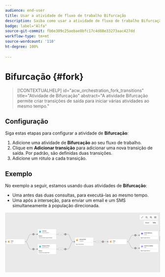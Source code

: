 ```yaml
---
audience: end-user
title: Usar a atividade de fluxo de trabalho Bifurcação
description: Saiba como usar a atividade de fluxo de trabalho Bifurcação
badge: label="Alfa"
source-git-commit: fb6e389c25aebae8bfc17c4d88e33273aac427dd
workflow-type: tm+mt
source-wordcount: '110'
ht-degree: 100%

---
```



# Bifurcação {#fork}

>[!CONTEXTUALHELP]
>id="acw_orchestration_fork_transitions"
>title="Atividade de   Bifurcação"
>abstract="A atividade Bifurcação permite criar transições de saída para iniciar várias atividades ao mesmo tempo."

## Configuração

Siga estas etapas para configurar a atividade de **Bifurcação**:

1. Adicione uma atividade de **Bifurcação** ao seu fluxo de trabalho.
1. Clique em **Adicionar transição** para adicionar uma nova transição de saída. Por padrão, são definidas duas transições.
1. Adicione um rótulo a cada transição.

## Exemplo

No exemplo a seguir, estamos usando duas atividades de **Bifurcação**:

* Uma antes das duas consultas, para executá-las ao mesmo tempo.
* Uma após a interseção, para enviar um email e um SMS simultaneamente à população direcionada.

![](../assets/workflow-fork-example.png)

